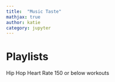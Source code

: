 ```yaml
---
title:  "Music Taste"
mathjax: true
author: katie
category: jupyter
---
```


# Playlists

Hip Hop 
Heart Rate 150 or below workouts
